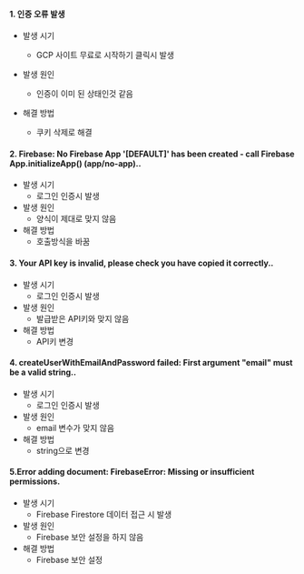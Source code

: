 #### 1. 인증 오류 발생

- 발생 시기
  - GCP 사이트 무료로 시작하기 클릭시 발생

- 발생 원인
  - 인증이 이미 된 상태인것 같음
- 해결 방법
  - 쿠키 삭제로 해결



#### 2. Firebase: No Firebase App '[DEFAULT]' has been created - call Firebase App.initializeApp() (app/no-app)..

- 발생 시기
  - 로그인 인증시 발생
- 발생 원인
  - 양식이 제대로 맞지 않음
- 해결 방법
  - 호출방식을 바꿈



#### 3. Your API key is invalid, please check you have copied it correctly..

- 발생 시기
  - 로그인 인증시 발생
- 발생 원인
  - 발급받은 API키와 맞지 않음
- 해결 방법
  - API키 변경



#### 4. createUserWithEmailAndPassword failed: First argument "email" must be a valid string..

- 발생 시기
  - 로그인 인증시 발생
- 발생 원인
  - email 변수가 맞지 않음
- 해결 방법
  - string으로 변경



#### 5.Error adding document:  FirebaseError: Missing or insufficient permissions.

- 발생 시기
  - Firebase Firestore 데이터 접근 시 발생
- 발생 원인
  - Firebase 보안 설정을 하지 않음
- 해결 방법
  - Firebase 보안 설정